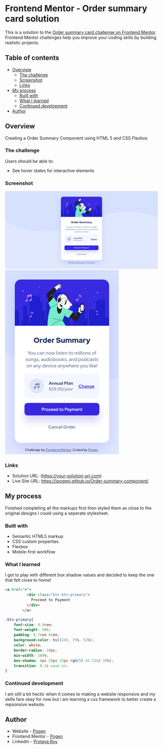 # Frontend Mentor - Order summary card solution

This is a solution to the [Order summary card challenge on Frontend Mentor](https://www.frontendmentor.io/challenges/order-summary-component-QlPmajDUj). Frontend Mentor challenges help you improve your coding skills by building realistic projects. 

## Table of contents

- [Overview](#overview)
  - [The challenge](#the-challenge)
  - [Screenshot](#screenshot)
  - [Links](#links)
- [My process](#my-process)
  - [Built with](#built-with)
  - [What I learned](#what-i-learned)
  - [Continued development](#continued-development)
- [Author](#author)

## Overview

  Creating a Order Summary Component using HTML 5 and CSS Flexbox

### The challenge

Users should be able to:

- See hover states for interactive elements

### Screenshot

![Desktop Preview](./screenshots/Desktop%20Preview.png)
![Mobile Preview](./screenshots/Mobile%20Preview.png)

### Links

- Solution URL: (https://your-solution-url.com)
- Live Site URL: https://ipogeni.github.io/Order-summary-component/

## My process
  Finished completing all the markups first then styled them as close to the original designs i could using a seperate stylesheet.
  
### Built with
- Semantic HTML5 markup
- CSS custom properties
- Flexbox
- Mobile-first workflow

### What I learned

I got to play with different box shadow values and decided to keep the one that felt close to home!

```html
<a href="#">
          <div class="btn btn-primary">
            Proceed to Payment
          </div>
        </a>
```
```css
.btn-primary{
    font-size: 0.9rem;
    font-weight: 500;
    padding: 0.7rem 0rem;
    background-color: hsl(245, 75%, 52%);
    color: white;
    border-radius: 10px;
    min-width: 100%;
    box-shadow: 0px 20px 25px rgb(56 41 224/ 20%); 
    transition: 0.2s ease-in;
}
```

### Continued development

I am still a bit hectic when it comes to making a website responsive and my skills fare okay for now but i am learning a css framework to better create a repsonsive website.

## Author

- Website - [Pogen](https://github.com/IPogenI)
- Frontend Mentor - [Pogen](https://www.frontendmentor.io/profile/IPogenI)
- LinkedIn - [Protaya Roy](https://www.linkedin.com/in/protaya-roy-373022184/)
